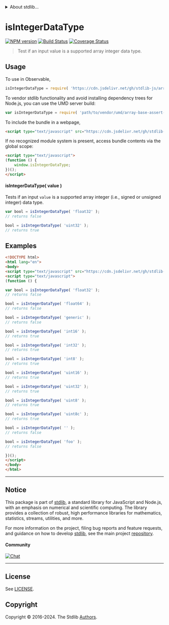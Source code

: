 <!--

@license Apache-2.0

Copyright (c) 2024 The Stdlib Authors.

Licensed under the Apache License, Version 2.0 (the "License");
you may not use this file except in compliance with the License.
You may obtain a copy of the License at

   http://www.apache.org/licenses/LICENSE-2.0

Unless required by applicable law or agreed to in writing, software
distributed under the License is distributed on an "AS IS" BASIS,
WITHOUT WARRANTIES OR CONDITIONS OF ANY KIND, either express or implied.
See the License for the specific language governing permissions and
limitations under the License.

-->


<details>
  <summary>
    About stdlib...
  </summary>
  <p>We believe in a future in which the web is a preferred environment for numerical computation. To help realize this future, we've built stdlib. stdlib is a standard library, with an emphasis on numerical and scientific computation, written in JavaScript (and C) for execution in browsers and in Node.js.</p>
  <p>The library is fully decomposable, being architected in such a way that you can swap out and mix and match APIs and functionality to cater to your exact preferences and use cases.</p>
  <p>When you use stdlib, you can be absolutely certain that you are using the most thorough, rigorous, well-written, studied, documented, tested, measured, and high-quality code out there.</p>
  <p>To join us in bringing numerical computing to the web, get started by checking us out on <a href="https://github.com/stdlib-js/stdlib">GitHub</a>, and please consider <a href="https://opencollective.com/stdlib">financially supporting stdlib</a>. We greatly appreciate your continued support!</p>
</details>

# isIntegerDataType

[![NPM version][npm-image]][npm-url] [![Build Status][test-image]][test-url] [![Coverage Status][coverage-image]][coverage-url] <!-- [![dependencies][dependencies-image]][dependencies-url] -->

> Test if an input value is a supported array integer data type.

<!-- Section to include introductory text. Make sure to keep an empty line after the intro `section` element and another before the `/section` close. -->

<section class="intro">

</section>

<!-- /.intro -->

<!-- Package usage documentation. -->



<section class="usage">

## Usage

To use in Observable,

```javascript
isIntegerDataType = require( 'https://cdn.jsdelivr.net/gh/stdlib-js/array-base-assert-is-integer-data-type@umd/browser.js' )
```

To vendor stdlib functionality and avoid installing dependency trees for Node.js, you can use the UMD server build:

```javascript
var isIntegerDataType = require( 'path/to/vendor/umd/array-base-assert-is-integer-data-type/index.js' )
```

To include the bundle in a webpage,

```html
<script type="text/javascript" src="https://cdn.jsdelivr.net/gh/stdlib-js/array-base-assert-is-integer-data-type@umd/browser.js"></script>
```

If no recognized module system is present, access bundle contents via the global scope:

```html
<script type="text/javascript">
(function () {
    window.isIntegerDataType;
})();
</script>
```

#### isIntegerDataType( value )

Tests if an input `value` is a supported array integer (i.e., signed or unsigned integer) data type.

```javascript
var bool = isIntegerDataType( 'float32' );
// returns false

bool = isIntegerDataType( 'uint32' );
// returns true
```

</section>

<!-- /.usage -->

<!-- Package usage notes. Make sure to keep an empty line after the `section` element and another before the `/section` close. -->

<section class="notes">

</section>

<!-- /.notes -->

<!-- Package usage examples. -->

<section class="examples">

## Examples

<!-- eslint no-undef: "error" -->

```html
<!DOCTYPE html>
<html lang="en">
<body>
<script type="text/javascript" src="https://cdn.jsdelivr.net/gh/stdlib-js/array-base-assert-is-integer-data-type@umd/browser.js"></script>
<script type="text/javascript">
(function () {

var bool = isIntegerDataType( 'float32' );
// returns false

bool = isIntegerDataType( 'float64' );
// returns false

bool = isIntegerDataType( 'generic' );
// returns false

bool = isIntegerDataType( 'int16' );
// returns true

bool = isIntegerDataType( 'int32' );
// returns true

bool = isIntegerDataType( 'int8' );
// returns true

bool = isIntegerDataType( 'uint16' );
// returns true

bool = isIntegerDataType( 'uint32' );
// returns true

bool = isIntegerDataType( 'uint8' );
// returns true

bool = isIntegerDataType( 'uint8c' );
// returns true

bool = isIntegerDataType( '' );
// returns false

bool = isIntegerDataType( 'foo' );
// returns false

})();
</script>
</body>
</html>
```

</section>

<!-- /.examples -->

<!-- Section to include cited references. If references are included, add a horizontal rule *before* the section. Make sure to keep an empty line after the `section` element and another before the `/section` close. -->

<section class="references">

</section>

<!-- /.references -->

<!-- Section for related `stdlib` packages. Do not manually edit this section, as it is automatically populated. -->

<section class="related">

</section>

<!-- /.related -->

<!-- Section for all links. Make sure to keep an empty line after the `section` element and another before the `/section` close. -->


<section class="main-repo" >

* * *

## Notice

This package is part of [stdlib][stdlib], a standard library for JavaScript and Node.js, with an emphasis on numerical and scientific computing. The library provides a collection of robust, high performance libraries for mathematics, statistics, streams, utilities, and more.

For more information on the project, filing bug reports and feature requests, and guidance on how to develop [stdlib][stdlib], see the main project [repository][stdlib].

#### Community

[![Chat][chat-image]][chat-url]

---

## License

See [LICENSE][stdlib-license].


## Copyright

Copyright &copy; 2016-2024. The Stdlib [Authors][stdlib-authors].

</section>

<!-- /.stdlib -->

<!-- Section for all links. Make sure to keep an empty line after the `section` element and another before the `/section` close. -->

<section class="links">

[npm-image]: http://img.shields.io/npm/v/@stdlib/array-base-assert-is-integer-data-type.svg
[npm-url]: https://npmjs.org/package/@stdlib/array-base-assert-is-integer-data-type

[test-image]: https://github.com/stdlib-js/array-base-assert-is-integer-data-type/actions/workflows/test.yml/badge.svg?branch=main
[test-url]: https://github.com/stdlib-js/array-base-assert-is-integer-data-type/actions/workflows/test.yml?query=branch:main

[coverage-image]: https://img.shields.io/codecov/c/github/stdlib-js/array-base-assert-is-integer-data-type/main.svg
[coverage-url]: https://codecov.io/github/stdlib-js/array-base-assert-is-integer-data-type?branch=main

<!--

[dependencies-image]: https://img.shields.io/david/stdlib-js/array-base-assert-is-integer-data-type.svg
[dependencies-url]: https://david-dm.org/stdlib-js/array-base-assert-is-integer-data-type/main

-->

[chat-image]: https://img.shields.io/gitter/room/stdlib-js/stdlib.svg
[chat-url]: https://app.gitter.im/#/room/#stdlib-js_stdlib:gitter.im

[stdlib]: https://github.com/stdlib-js/stdlib

[stdlib-authors]: https://github.com/stdlib-js/stdlib/graphs/contributors

[umd]: https://github.com/umdjs/umd
[es-module]: https://developer.mozilla.org/en-US/docs/Web/JavaScript/Guide/Modules

[deno-url]: https://github.com/stdlib-js/array-base-assert-is-integer-data-type/tree/deno
[deno-readme]: https://github.com/stdlib-js/array-base-assert-is-integer-data-type/blob/deno/README.md
[umd-url]: https://github.com/stdlib-js/array-base-assert-is-integer-data-type/tree/umd
[umd-readme]: https://github.com/stdlib-js/array-base-assert-is-integer-data-type/blob/umd/README.md
[esm-url]: https://github.com/stdlib-js/array-base-assert-is-integer-data-type/tree/esm
[esm-readme]: https://github.com/stdlib-js/array-base-assert-is-integer-data-type/blob/esm/README.md
[branches-url]: https://github.com/stdlib-js/array-base-assert-is-integer-data-type/blob/main/branches.md

[stdlib-license]: https://raw.githubusercontent.com/stdlib-js/array-base-assert-is-integer-data-type/main/LICENSE

</section>

<!-- /.links -->
